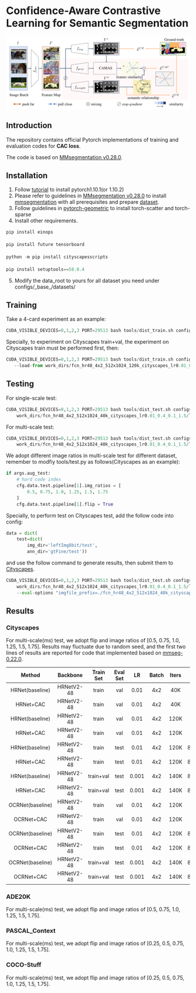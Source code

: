 # Confidence-Aware Contrastive Learning for Semantic Segmentation
![](fig/method.png)

## Introduction
The repository contains official Pytorch implementations of training and evaluation codes for **CAC loss**.

The code is based on [MMsegmentation v0.28.0](https://github.com/open-mmlab/mmsegmentation/tree/v0.28.0).
## Installation
1. Follow [tutorial](https://pytorch.org/get-started/) to install pytorch1.10.1(or 1.10.2)
2. Please refer to guidelines in [MMsegmentation v0.28.0](https://github.com/open-mmlab/mmsegmentation/tree/v0.28.0) to install [mmsegmentation](https://github.com/open-mmlab/mmsegmentation/blob/v0.28.0/docs/en/get_started.md) with all prerequisites and prepare [dataset](https://github.com/open-mmlab/mmsegmentation/blob/v0.28.0/docs/en/dataset_prepare.md#prepare-datasets).
3. Follow guidelines in [pytorch-geometric](https://pytorch-geometric.readthedocs.io/en/latest/notes/installation.html) to install torch-scatter and torch-sparse 
4. Install other requirements.
```python
pip install einops

pip install future tensorboard

python -m pip install cityscapesscripts

pip install setuptools==58.0.4
```
5. Modify the data_root to yours for all dataset you need under configs/\_base\_/datasets/ 

## Training
Take a 4-card experiment as an example:
```python
CUDA_VISIBLE_DEVICES=0,1,2,3 PORT=29513 bash tools/dist_train.sh configs/cac_hrnet/fcn_hr48_4x2_512x1024_40k_cityscapes_lr0.01_0.4_0.1_1.5.py 4
```
Specially, to experiment on Cityscapes train+val, the experiment on Cityscapes train must be performed first, then:
```python
CUDA_VISIBLE_DEVICES=0,1,2,3 PORT=29513 bash tools/dist_train.sh configs/cac_hrnet/fcn_hr48_4x2_512x1024_140k_cityscapes_lr0.001_0.4_0.1_1.5_trainval.py 4 \ 
   --load-from work_dirs/fcn_hr48_4x2_512x1024_120k_cityscapes_lr0.01_0.4_0.1_1.5.py/latest.pth
```
## Testing
For single-scale test:
```python
CUDA_VISIBLE_DEVICES=0,1,2,3 PORT=29513 bash tools/dist_test.sh configs/cac_hrnet/fcn_hr48_4x2_512x1024_40k_cityscapes_lr0.01_0.4_0.1_1.5.py \
    work_dirs/fcn_hr48_4x2_512x1024_40k_cityscapes_lr0.01_0.4_0.1_1.5/latest.pth 4 --eval mIoU
```
For multi-scale test:
```python
CUDA_VISIBLE_DEVICES=0,1,2,3 PORT=29513 bash tools/dist_test.sh configs/cac_hrnet/fcn_hr48_4x2_512x1024_40k_cityscapes_lr0.01_0.4_0.1_1.5.py \
    work_dirs/fcn_hr48_4x2_512x1024_40k_cityscapes_lr0.01_0.4_0.1_1.5/latest.pth 4 --eval mIoU --aug-test
```
We adopt different image ratios in multi-scale test for different dataset, remember to modfiy tools/test.py as follows(Cityscapes as an example):
```python
if args.aug_test:
    # hard code index
    cfg.data.test.pipeline[1].img_ratios = [
        0.5, 0.75, 1.0, 1.25, 1.5, 1.75
    ]
    cfg.data.test.pipeline[1].flip = True
```
Specially, to perform test on Cityscapes test, add the follow code into config:
```python
data = dict(
    test=dict(
        img_dir='leftImg8bit/test',
        ann_dir='gtFine/test'))
```
and use the follow command to generate results, then submit them to [Cityscapes](https://www.cityscapes-dataset.com/).
```python
CUDA_VISIBLE_DEVICES=0,1,2,3 PORT=29513 bash tools/dist_test.sh configs/cac_hrnet/fcn_hr48_4x2_512x1024_40k_cityscapes_lr0.01_0.4_0.1_1.5.py \
    work_dirs/fcn_hr48_4x2_512x1024_40k_cityscapes_lr0.01_0.4_0.1_1.5/latest.pth 4 --format-only \ 
    --eval-options "imgfile_prefix=./fcn_hr48_4x2_512x1024_40k_cityscapes_lr0.01_0.4_0.1_1.5/" --aug-test
```


## Results

###  Cityscapes 

For multi-scale(ms) test, we adopt flip and image ratios of [0.5, 0.75, 1.0, 1.25, 1.5, 1.75]. Results may fluctuate due to random seed, and the first two lines of results are reported for code that implemented based on [mmseg-0.22.0](https://github.com/open-mmlab/mmsegmentation/tree/v0.22.0).

|     Method      |  Backbone  | Train Set | Eval Set |  LR  | Batch | Iters | mIoU |                            Config                            |
| :-------------: | :--------: | :-------: | :------: | :---: | :---: | :---: | :---: | ------------------------------------------------------------ |
| HRNet(baseline) | HRNetV2-48 |   train   |   val    | 0.01 | 4x2  |  40K  | 79.5 | [config](./configs/hrnet/fcn_hr48_512x1024_4x2_40k_cityscapes_lr0.01_baseline.py) |
|    HRNet+CAC    | HRNetV2-48 |   train   |   val    | 0.01 | 4x2  |  40K  | 81.6 | [config](./configs/cac_hrnet/fcn_hr48_4x2_512x1024_40k_cityscapes_lr0.01_0.4_0.1_1.5.py) |
| HRNet(baseline) | HRNetV2-48 |   train   |   val    | 0.01 | 4x2 | 120K | 80.8 | [config](configs/hrnet/fcn_hr48_512x1024_4x2_120k_cityscapes_lr0.01_baseline.py) |
|    HRNet+CAC    | HRNetV2-48 |   train   |   val    | 0.01 | 4x2 | 120K | 82.2 | [config](configs/cac_hrnet/fcn_hr48_4x2_512x1024_120k_cityscapes_lr0.01_0.4_0.1_1.5.py) |
| HRNet(baseline) | HRNetV2-48 |   train   |   test   | 0.01  |  4x2  | 120K  | 80.2(ms) | [config](configs/hrnet/fcn_hr48_512x1024_4x2_120k_cityscapes_lr0.01_baseline.py) |
|    HRNet+CAC    | HRNetV2-48 |   train   |   test   | 0.01  |  4x2  | 120K  | 81.4(ms) | [config](configs/cac_hrnet/fcn_hr48_4x2_512x1024_120k_cityscapes_lr0.01_0.4_0.1_1.5.py) |
| HRNet(baseline) | HRNetV2-48 | train+val |   test   | 0.001 |  4x2  | 140K  | 81.4(ms) | [config](configs/hrnet/fcn_hr48_512x1024_4x2_140k_cityscapes_lr0.001_trainval_baseline.py) |
|    HRNet+CAC    | HRNetV2-48 | train+val |   test   | 0.001 |  4x2  | 140K  | 82.0(ms) | [config](configs/cac_hrnet/fcn_hr48_4x2_512x1024_140k_cityscapes_lr0.001_0.4_0.1_1.5_trainval.py) |
| OCRNet(baseline)| HRNetV2-48 |   train   |   val    | 0.01  |  4x2  | 120K  |   81.4   | [config](configs/ocrnet/ocrnet_hr48_4x4_512x1024_120k_cityscapes_lr0.01_baseline.py) |
|    OCRNet+CAC   | HRNetV2-48 |   train   |   val    | 0.01  |  4x2  | 120K  |   82.3   | [config](configs/cac_ocrnet/ocrnet_hr48_4x2_512x1024_120k_cityscapes_lr0.01_0.6_0.1_1.5.py) |
| OCRNet(baseline)| HRNetV2-48 |   train   |   test   | 0.01  |  4x2  | 120K  | 81.4(ms) | [config](configs/ocrnet/ocrnet_hr48_4x4_512x1024_120k_cityscapes_lr0.01_baseline.py) |
|    OCRNet+CAC   | HRNetV2-48 |   train   |   test   | 0.01  |  4x2  | 120K  | 81.8(ms) | [config](configs/cac_ocrnet/ocrnet_hr48_4x2_512x1024_120k_cityscapes_lr0.01_0.6_0.1_1.5.py) |
| OCRNet(baseline)| HRNetV2-48 | train+val |   test   | 0.001 |  4x2  | 140K  | 81.7(ms) | [config](configs/ocrnet/ocrnet_hr48_4x4_512x1024_140k_cityscapes_0.001_trainval_baseline.py) |
|    OCRNet+CAC   | HRNetV2-48 | train+val |   test   | 0.001 |  4x2  | 140K  | 82.4(ms) | [config](configs/cac_ocrnet/ocrnet_hr48_4x2_512x1024_140k_cityscapes_lr0.001_0.6_0.1_1.5_trainval.py) |

### ADE20K
For multi-scale(ms) test, we adopt flip and image ratios of [0.5, 0.75, 1.0, 1.25, 1.5, 1.75].

### PASCAL_Context
For multi-scale(ms) test, we adopt flip and image ratios of [0.25, 0.5, 0.75, 1.0, 1.25, 1.5, 1.75].

### COCO-Stuff
For multi-scale(ms) test, we adopt flip and image ratios of [0.25, 0.5, 0.75, 1.0, 1.25, 1.5, 1.75].
